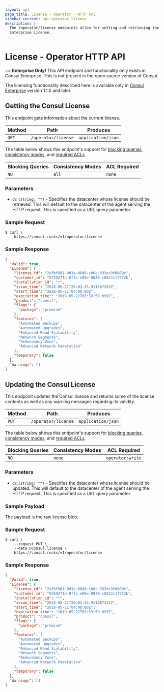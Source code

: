 ```yaml
---
layout: api
page_title: License - Operator - HTTP API
sidebar_current: api-operator-license
description: |-
  The /operator/license endpoints allow for setting and retrieving the Consul
  Enterprise License.
---
```


# License - Operator HTTP API

~> **Enterprise Only!** This API endpoint and functionality only exists in
Consul Enterprise. This is not present in the open source version of Consul.

The licensing functionality described here is available only in
[Consul Enterprise](https://www.hashicorp.com/products/consul/) version 1.1.0 and later.

## Getting the Consul License

This endpoint gets information about the current license.

| Method | Path                | Produces           |
| ------ | ------------------- | ------------------ |
| `GET`  | `/operator/license` | `application/json` |

The table below shows this endpoint's support for
[blocking queries](/api/index.html#blocking-queries),
[consistency modes](/api/index.html#consistency-modes), and
[required ACLs](/api/index.html#acls).

| Blocking Queries | Consistency Modes | ACL Required |
| ---------------- | ----------------- | ------------ |
| `NO`             | `all`             | `none`       |

### Parameters

* `dc` `(string: "")` - Specifies the datacenter whose license should be retrieved.
  This will default to the datacenter of the agent serving the HTTP request.
  This is specified as a URL query parameter.

### Sample Request

```text
$ curl \
    https://consul.rocks/v1/operator/license
```

### Sample Response

```json
{
  "Valid": true,
  "License": {
    "license_id": "2afbf681-0d1a-0649-cb6c-333ec9f0989c",
    "customer_id": "0259271d-8ffc-e85e-0830-c0822c1f5f2b",
    "installation_id": "*",
    "issue_time": "2018-05-21T20:03:35.911567355Z",
    "start_time": "2018-05-21T04:00:00Z",
    "expiration_time": "2019-05-22T03:59:59.999Z",
    "product": "consul",
    "flags": {
      "package": "premium"
    },
    "features": [
      "Automated Backups",
      "Automated Upgrades",
      "Enhanced Read Scalability",
      "Network Segments",
      "Redundancy Zone",
      "Advanced Network Federation"
    ],
    "temporary": false
  },
  "Warnings": []
}
```

## Updating the Consul License

This endpoint updates the Consul license and returns some of the
license contents as well as any warning messages regarding its validity.

| Method | Path                | Produces           |
| ------ | ------------------- | ------------------ |
| `PUT`  | `/operator/license` | `application/json` |

The table below shows this endpoint's support for
[blocking queries](/api/index.html#blocking-queries),
[consistency modes](/api/index.html#consistency-modes), and
[required ACLs](/api/index.html#acls).

| Blocking Queries | Consistency Modes | ACL Required     |
| ---------------- | ----------------- | ---------------- |
| `NO`             | `none`            | `operator:write` |

### Parameters

* `dc` `(string: "")` - Specifies the datacenter whose license should be updated.
  This will default to the datacenter of the agent serving the HTTP request.
  This is specified as a URL query parameter.

### Sample Payload

The payload is the raw license blob.

### Sample Request

```text
$ curl \
    --request PUT \
    --data @consul.license \
    https://consul.rocks/v1/operator/license
```

### Sample Response

```json
{
  "Valid": true,
  "License": {
    "license_id": "2afbf681-0d1a-0649-cb6c-333ec9f0989c",
    "customer_id": "0259271d-8ffc-e85e-0830-c0822c1f5f2b",
    "installation_id": "*",
    "issue_time": "2018-05-21T20:03:35.911567355Z",
    "start_time": "2018-05-21T04:00:00Z",
    "expiration_time": "2019-05-22T03:59:59.999Z",
    "product": "consul",
    "flags": {
      "package": "premium"
    },
    "features": [
      "Automated Backups",
      "Automated Upgrades",
      "Enhanced Read Scalability",
      "Network Segments",
      "Redundancy Zone",
      "Advanced Network Federation"
    ],
    "temporary": false
  },
  "Warnings": []
}
```
